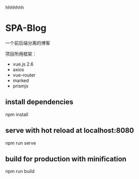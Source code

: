 hhhhhhh
# SPA-Blog
一个前后端分离的博客

项目所用框架：
- vue.js 2.6
- axios
- vue-router
- marked
- prismjs

## install dependencies
npm install

## serve with hot reload at localhost:8080
npm run serve

## build for production with minification
npm run build


